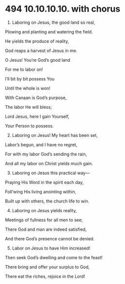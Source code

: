 # 494 10.10.10.10. with chorus

1.  Laboring on Jesus, the good land so real,

Plowing and planting and watering the field.

He yields the produce of reality,

God reaps a harvest of Jesus in me.

O Jesus! You’re God’s good land

For me to labor on!

I’ll bit by bit possess You

Until the whole is won!

With Canaan is God’s purpose,

The labor He will bless;

Lord Jesus, here I gain Yourself,

Your Person to possess.

2.  Laboring on Jesus! My heart has been set,

Labor’s begun, and I have no regret,

For with my labor God’s sending the rain,

And all my labor on Christ yields much gain.

3.  Laboring on Jesus this practical way—

Praying His Word in the spirit each day,

Foll’wing His living anointing within,

Built up with others, the church life to win.

4.  Laboring on Jesus yields reality,

Meetings of fullness for all men to see;

There God and man are indeed satisfied,

And there God’s presence cannot be denied.

5.  Labor on Jesus to have Him increased!

Then seek God’s dwelling and come to the feast!

There bring and offer your surplus to God,

There eat the riches, rejoice in the Lord!

